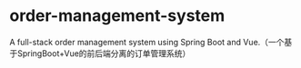 # order-management-system
A full-stack order management system using Spring Boot and Vue.（一个基于SpringBoot+Vue的前后端分离的订单管理系统）
